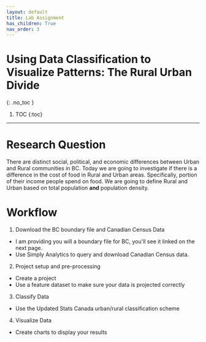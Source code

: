 ```yaml
---
layout: default
title: Lab Assignment
has_children: True
nav_order: 3
---
```


# Using Data Classification to Visualize Patterns: The Rural Urban Divide
{: .no_toc }

1. TOC
{:toc}

---


# Research Question

There are distinct social, political, and economic differences between Urban and Rural communities in BC.  Today we are going to investigate if there is a difference in the cost of food in Rural and Urban areas.  Specifically, portion of their income people spend on food.   We are going to define Rural and Urban based on total population **and** population density. 

<!-- # Download the Project


[Download](https://raw.githubusercontent.com/June-Skeeter/Module3_GEOS270/main/data/Module3.zip){: .btn .btn-blue }

I've already done most of this for you to save you a bit of time.  You can download it [here](https://raw.githubusercontent.com/June-Skeeter/Module3_GEOS270/main/data/Module3.zip).  Extract the Module3 project folder to your working directory (eg. C:/Temp).  Open it, and double click the Module3.aprx file to open your project. **Note** this module used to be Module #4, so some filenames in the videos say "Module 4".  The names in the project folder have been updated, so don't be concerned. -->
 
# Workflow

1) Download the BC boundary file and Canadian Census Data

* I am providing you will a boundary file for BC, you'll see it linked on the next page.
* Use Simply Analytics to query and download Canadian Census data.

2) Project setup and pre-processing

* Create a project
* Use a feature dataset to make sure your data is projected correctly

3) Classify Data

* Use the Updated Stats Canada urban/rural classification scheme

4) Visualize Data

* Create charts to display your results





